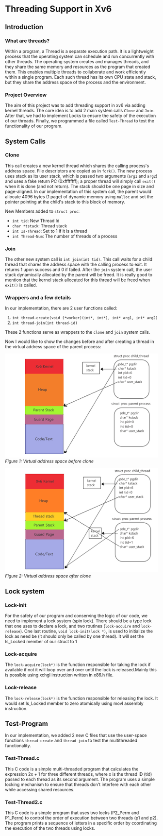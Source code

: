 # Threading Support in Xv6

## Introduction
### What are threads?
Within a program, a Thread is a separate execution path. It is a lightweight process that the operating system can schedule and run concurrently with other threads. The operating system creates and manages threads, and they share the same memory and resources as the program that created them. This enables multiple threads to collaborate and work efficiently within a single program. Each such thread has its own CPU state and stack, but they share the address space of the process and the environment.

### Project Overview
The aim of this project was to add threading support in xv6 via adding kernel threads. The core idea is to add 2 main system calls `Clone` and `Join`. After that, we had to implement Locks to ensure the safety of the execution of our threads. Finally, we programmed a file called `Test-Thread` to test the functionality of our program.

## System Calls
### Clone
This call creates a new kernel thread which shares the calling process's address space. File descriptors are copied as in `fork()`. The new process uses stack as its user stack, which is passed two arguments (`arg1` and `arg2`) and uses a fake return PC (0xffffffff); a proper thread will simply call `exit()` when it is done (and not return). The stack should be one page in size and page-aligned. In our implementation of this system call, the parent would allocate 4096 bytes (1 page) of dynamic memory using `malloc` and set the pointer pointing at the child's stack to this block of memory.

New Members added to `struct proc`:
- `int tid`: New Thread Id
- `char *tstack`: Thread stack
- `int Is-Thread`: Set to 1 if it is a thread
- `int Thread-Num`: The number of threads of a process

### Join
The other new system call is `int join(int tid)`. This call waits for a child thread that shares the address space with the calling process to exit. It returns 1 upon success and 0 if failed. After the `join` system call, the user stack dynamically allocated by the parent will be freed. It is really good to mention that the kernel stack allocated for this thread will be freed when `exit()` is called.

### Wrappers and a few details
In our implementation, there are 2 user functions called:
1. `int thread-create(void (*worker)(int*, int*), int* arg1, int* arg2)`
2. `int thread-join(int thread-id)`

These 2 functions serve as wrappers to the `clone` and `join` system calls.

Now I would like to show the changes before and after creating a thread in the virtual address space of the parent process:

![Virtual address space before clone](./Images/before.png)
*Figure 1: Virtual address space before clone*

![Virtual address space after clone](./Images/after.png)
*Figure 2: Virtual address space after clone*

## Lock system
### Lock-init
For the safety of our program and conserving the logic of our code, we need to implement a lock system (spin lock). There should be a type lock that one uses to declare a lock, and two routines (`lock-acquire` and `lock-release`). One last routine, `void lock-init(lock *)`, is used to initialize the lock as need be (it should only be called by one thread).
It will set the Is_Locked member of our struct to 1

### Lock-acquire
The `lock-acquire(lock*)` is the function responsible for taking the lock if available if not it will loop over and over until the lock is released.Mainly this is possible using xchgl instruction written in x86.h file.

### Lock-release
The `lock-release(lock*)` is the function responsible for releasing the lock.
It would set Is_Locked member to zero atomically using movl assembly instruction.

## Test-Program
In our implementation, we added 2 new C files that use the user-space functions `thread-create` and `thread-join` to test the multithreaded functionality.
### Test-Thread.c
This C code is a simple multi-threaded program that calculates the expression 2x + 1 for three different threads, where x is the thread ID (tid) passed to each thread as its second argument. The program uses a simple locking mechanism to ensure that threads don't interfere with each other while accessing shared resources.
### Test-Thread2.c
This C code is a simple program that uses two locks (P2_Perm and P1_Perm) to control the order of execution between two threads (p1 and p2). The program prints a sequence of letters in a specific order by coordinating the execution of the two threads using locks.

